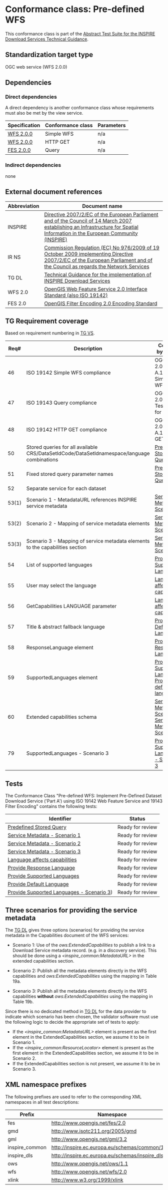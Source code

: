 # Conformance class: Pre-defined WFS

This conformance class is part of the [Abstract Test Suite for the INSPIRE Download Services Technical Guidance](http://inspire.ec.europa.eu/id/ats/download-wfs).

## Standardization target type

OGC web service (WFS 2.0.0)

## Dependencies

### Direct dependencies

A direct dependency is another conformance class whose requirements must also be met by the view service.

| Specification | Conformance class | Parameters | 
| ------------- | ----------------- | ---------- |
| [WFS 2.0.0](#ref_WFS) | Simple WFS | n/a |
| [WFS 2.0.0](#ref_WFS) | HTTP GET | n/a |
| [FES 2.0.0](#ref_FES) | Query | n/a |

### Indirect dependencies

none
 
## External document references

| Abbreviation | Document name                       |
| ------------ | ----------------------------------- |
| INSPIRE <a name="ref_INSPIRE"></a> | [Directive 2007/2/EC of the European Parliament and of the Council of 14 March 2007 establishing an Infrastructure for Spatial Information in the European Community (INSPIRE)](http://eur-lex.europa.eu/legal-content/EN/TXT/PDF/?uri=CELEX:32007L0002&from=EN)
| IR NS <a name="ref_IR_NS"></a>   | [Commission Regulation (EC) No 976/2009 of 19 October 2009 implementing Directive 2007/2/EC of the European Parliament and of the Council as regards the Network Services](http://eur-lex.europa.eu/legal-content/EN/TXT/PDF/?uri=CELEX:32009R0976&from=EN)
| TG DL <a name="ref_TG_DL"></a> | [Technical Guidance for the implementation of INSPIRE Download Services](https://inspire-mif.github.io/technical-guidelines/services/download-atom-wfs/DownloadServices.pdf)
| WFS 2.0 <a name="ref_WFS"></a> | [OpenGIS Web Feature Service 2.0 Interface Standard (also ISO 19142)](http://portal.opengeospatial.org/files/?artifact_id=39967)
| FES 2.0 <a name="ref_FES"></a> | [OpenGIS Filter Encoding 2.0 Encoding Standard](http://portal.opengeospatial.org/files/?artifact_id=39968)

## TG Requirement coverage

Based on requirement numbering in [TG VS](#ref_TG_VS).

| Req#   | Description                          | Covered by test(s)                 | IR reference(s)                  |
| ------- | ------------------------------------ | ---------------------------------- | -------------------------------- |
| 46     | ISO 19142 Simple WFS compliance      | OGC WFS 2.0.0, A.1.1 Simple WFS    | n/a |
| 47     | ISO 19143 Query compliance           | OGC FES 2.0, A.1 Test cases for query | n/a |
| 48     | ISO 19142 HTTP GET compliance        | OGC WFS 2.0.0, A.1.5 HTTP GET      | n/a |
| 50     | Stored queries for all available CRS/DataSetIdCode/DataSetIdnamespace/language combinations | [Predefined Stored Query](./predefined-stored-query.md) | |
| 51     | Fixed stored query parameter names   | [Predefined Stored Query](./predefined-stored-query.md) | |
| 52     | Separate service for each dataset    | | |
| 53(1)  | Scenario 1 - MetadataURL references INSPIRE service metadata | [Service Metadata - Scenario 1](./service-metadata-1.md) | |
| 53(2)  | Scenario 2 - Mapping of service metadata elements | [Service Metadata - Scenario 2](./service-metadata-2.md) | |
| 53(3)  | Scenario 3 - Mapping of service metadata elements to the capabilities section | [Service Metadata - Scenario 3](./service-metadata-3.md) | |
| 54     | List of supported languages          | [Provide Supported Languages](./provide-supported-languages.md) | |
| 55     | User may select the language         | [Language affects capabilities](./language-affects-capabilities.md) | |
| 56     | GetCapabilities LANGUAGE parameter   | [Language affects capabilities](./language-affects-capabilities.md) | |
| 57     | Title & abstract fallback language   | [Provide Default Language](./provide-default-language.md) | |
| 58     | ResponseLanguage element             | [Provide Response Language](./provide-response-language.md) | |
| 59     | SupportedLanguages element           | [Provide Supported Languages](./provide-supported-languages.md), [Provide default language](./provide-default-language.md) | |
| 60     | Extended capabilities schema         | [Service Metadata - Scenario 1](./service-metadata-1.md) <br> [Service Metadata - Scenario 2](./service-metadata-2.md)  | |
| 79     | SupportedLanguages - Scenario 3      | [Provide Supported Languages - Scenario 3](./provide-supported-languages-scenario3.md) | |


## Tests

The Conformance Class "Pre-defined WFS: Implement Pre-Defined Dataset Download Service ('Part A') using ISO 19142 Web Feature Service and 19143 Filter Encoding" contains the following tests:

| Identifier                                                        | Status   |
| ----------------------------------------------------------------- | -------- |
| [Predefined Stored Query](./predefined-stored-query.md)           | Ready for review    |
| [Service Metadata - Scenario 1](./service-metadata-1.md)          | Ready for review    |
| [Service Metadata - Scenario 2](./service-metadata-2.md)          | Ready for review    |
| [Service Metadata - Scenario 3](./service-metadata-3.md)          | Ready for review    |
| [Language affects capabilities](./language-affects-capabilities.md) | Ready for review |
| [Provide Response Language](./provide-response-language.md)       | Ready for review    |
| [Provide Supported Languages](./provide-supported-languages.md)   | Ready for review    |
| [Provide Default Language](./provide-default-language.md)         | Ready for review |
| [Provide Supported Languages - Scenario 3](./provide-supported-languages-scenario3.md))    | Ready for review |

## <a name="scenarios"></a> Three scenarios for providing the service metadata

The [TG DL](#ref_TG_DL) gives three options (scenarios) for providing the service metadata in the Capabilities document of the WFS services:

* Scenario 1: Use of the _ows:ExtendedCapabilities_ to publish a link to a Download Service metadata record. (e.g. in a discovery service). This should be done using a _<inspire_common:MetadataURL>_ in the extended capabilities section.

* Scenario 2: Publish all the metadata elements directly in the WFS capabilities and _ows:ExtendedCapabilities_ using the mapping in Table 19a.

* Scenario 3: Publish all the metadata elements directly in the WFS capabilities __without__ _ows:ExtendedCapabilities_ using the mapping in Table 19b.

Since there is no dedicated method in [TG DL](#ref_TG_DL) for the data provider to indicate which scenario has been chosen, the validator software must use the following logic to decide the appropriate set of tests to apply:

- If the _<inspire_common:MetadataURL>_ element is present as the first element in the ExtendedCapabilities section, we assume it to be in Scenario 1.
- If the _<inspire_common:ResourceLocator>_ element is present as the first element in the ExtendedCapabilities section, we assume it to be in Scenario 2.
- If the ExtendedCapabilities section is not present, we assume it to be in Scenario 3.

## XML namespace prefixes <a name="namespaces"></a>

The following prefixes are used to refer to the corresponding XML namespaces in all test descriptions:

Prefix         | Namespace
-------------- | -------------------------------------------------
fes            | http://www.opengis.net/fes/2.0
gmd            | http://www.isotc211.org/2005/gmd
gml            | http://www.opengis.net/gml/3.2
inspire\_common| http://inspire.ec.europa.eu/schemas/common/1.0
inspire\_dls   | http://inspire.ec.europa.eu/schemas/inspire_dls/1.0
ows            | http://www.opengis.net/ows/1.1
wfs            | http://www.opengis.net/wfs/2.0
xlink          | http://www.w3.org/1999/xlink
